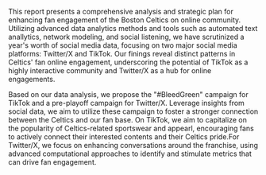 This report presents a comprehensive analysis and strategic plan for enhancing fan engagement of the Boston Celtics on online community. Utilizing advanced data analytics methods and tools such as automated text anallytics, network modeling, and social listening, we have scrutinized a year's worth of social media data, focusing on two major social media platforms: Twitter/X and TikTok. Our finings reveal distinct patterns in Celtics' fan online engagement, underscoring the potential of TikTok as a highly interactive community and Twitter/X as a hub for online engagements.

Based on our data analysis, we propose the "#BleedGreen" campaign for TikTok and a pre-playoff campaign for Twitter/X. Leverage insights from social data, we aim to utilize these campaign to foster a stronger connection between the Celtics and our fan base. On TikTok, we aim to capitalize on the popularity of Celtics-related sportswear and appearl, encouraging fans to actively connect their interested contents and their Celtics pride.For Twitter/X, we focus on enhancing conversations around the franchise, using advanced computational approaches to identify and stimulate metrics that can drive fan engagement.
